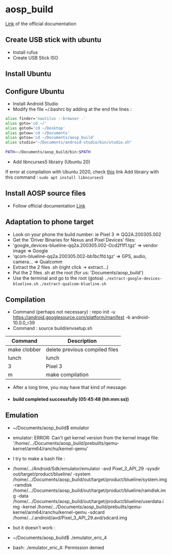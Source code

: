 # aosp_build

[Link](https://source.android.com/setup/start) of the official documentation

## Create USB stick with ubuntu
- Install rufus
- Create USB Stick ISO

## Install Ubuntu

## Configure Ubuntu
- Install Android Studio
- Modify the file ~/.bashrc by adding at the end the lines :
 
 ```bash
 alias finder='nautilus --browser .'
 alias goto='cd ~/'
 alias gotod='cd ~/Desktop'
 alias gotow='cd ~/Documents'
 alias gotoa='cd ~/Documents/aosp_build'
 alias studio="~/Documents/android-studio/bin/studio.sh"
    
 PATH=~/Documents/aosp_build/bin:$PATH
```
- Add libncurses5 librairy (Ubuntu 20)

If error at compilation with Ubuntu 2020, check [this](https://groups.google.com/forum/#!msg/android-building/BaGEAAzcsyA/lbcRNhZXAQAJ) link
Add librairy with this command : `sudo apt install libncurses5`

## Install AOSP source files
- Follow official documentation [Link](https://source.android.com/setup/start)

## Adaptation to phone target
- Look on your phone the build number: ie Pixel 3 => QQ2A.200305.002
- Get the 'Driver Binaries for Nexus and Pixel Devices' files:
-    'google_devices-blueline-qq2a.200305.002-Ocd2f1f1.tgz'   =>   vendor image   =>   Google
-    'qcom-blueline-qq2a.200305.002-bb1bc1fd.tgz'   =>   GPS, audio, camera...   =>   Qualcomm
- Extract the 2 files .sh (right click -> extract...)
- Put the 2 files .sh at the root (for us: 'Documents/aosp_build')
- Use the terminal and go to the root (gotoa)
 `./extract-google-devices-blueline.sh`
 `./extract-qualcom-blueline.sh`

## Compilation

- Command (perhaps not necessary) :
repo init -u https://android.googlesource.com/platform/manifest -b android-10.0.0_r39
- Command : source build/envsetup.sh

| Command | Description |
| ------- | ----------- |
| make clobber | delete previous compiled files |
| lunch | lunch |
| 3 | Pixel 3 |
| m | make compilation|

- After a long time, you may have that kind of message:
- #### build completed successfully (05:45:48 (hh:mm:ss)) ####

## Emulation

- ~/Documents/aosp_build$ emulator
- emulator: ERROR: Can't get kernel version from the kernel image file: '/home/.../Documents/aosp_build/prebuilts/qemu-kernel/arm64/ranchu/kernel-qemu'

- I try to make a bash file :
- /home/.../Android/Sdk/emulator/emulator -avd Pixel_3_API_29 -sysdir out/target/product/blueline/ -system /home/.../Documents/aosp_build/out/target/product/blueline/system.img -ramdisk /home/.../Documents/aosp_build/out/target/product/blueline/ramdisk.img -data /home/.../Documents/aosp_build/out/target/product/blueline/userdata.img -kernel /home/.../Documents/aosp_build/prebuilts/qemu-kernel/arm64/ranchu/kernel-qemu -sdcard /home/.../.android/avd/Pixel_3_API_29.avd/sdcard.img
- but it doesn't work :
- ~/Documents/aosp_build$ ./emulator_eric_4
- bash: ./emulator_eric_4: Permission denied

